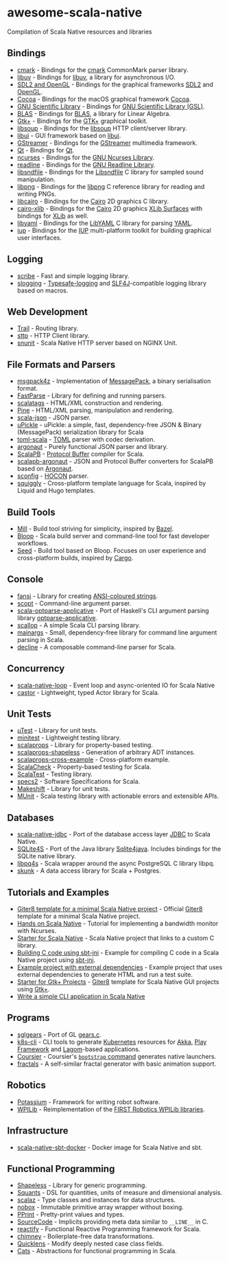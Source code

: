 # awesome-scala-native

 Compilation of Scala Native resources and libraries 

## Bindings

- [cmark](https://github.com/sparsetech/cmark-scala) - Bindings for the [cmark](https://github.com/commonmark/cmark) CommonMark parser library.
- [libuv](https://github.com/TimothyKlim/scala-native-libuv) - Bindings for [libuv](https://github.com/libuv/libuv), a library for asynchronous I/O.
- [SDL2 and OpenGL](https://github.com/regb/scalanative-graphics-bindings) - Bindings for the graphical frameworks [SDL2](https://www.libsdl.org/) and [OpenGL](https://www.opengl.org).
- [Cocoa](https://github.com/jokade/scalanative-cocoa) - Bindings for the macOS graphical framework [Cocoa](https://en.wikipedia.org/wiki/Cocoa_(API)).
- [GNU Scientific Library](https://github.com/ruivieira/scala-gsl) - Bindings for [GNU Scientific Library (GSL)](https://www.gnu.org/software/gsl).
- [BLAS](https://github.com/ekrich/sblas) - Bindings for [BLAS](http://www.netlib.org/blas/), a library for Linear Algebra.
- [Gtk+](https://github.com/jokade/scalanative-gtk) - Bindings for the [GTK+](https://www.gtk.org/) graphical toolkit.
- [libsoup](https://github.com/jokade/scalanative-libsoup) - Bindings for the [libsoup](https://wiki.gnome.org/Projects/libsoup) HTTP client/server library.
- [libui](https://github.com/lolgab/scalaui) - GUI framework based on [libui](https://github.com/andlabs/libui).
- [GStreamer](https://github.com/jokade/scalanative-gstreamer) - Bindings for the [GStreamer](https://gstreamer.freedesktop.org) multimedia framework.
- [Qt](https://github.com/jokade/scalanative-qt5) - Bindings for [Qt](https://www.qt.io).
- [ncurses](https://github.com/edadma/ncurses) - Bindings for the [GNU Ncurses Library](https://www.gnu.org/software/ncurses/).
- [readline](https://github.com/edadma/readline) - Bindings for the [GNU Readline Library](https://www.gnu.org/software/readline/).
- [libsndfile](https://github.com/edadma/libsndfile) - Bindings for the [Libsndfile](https://tiswww.cwru.edu/php/chet/libsndfile/rltop.html) C library for sampled sound manipulation.
- [libpng](https://github.com/edadma/libpng) - Bindings for the [libpng](http://www.libpng.org/) C reference library for reading and writing PNGs.
- [libcairo](https://github.com/edadma/libcairo) - Bindings for the [Cairo](https://www.cairographics.org/) 2D graphics C library.
- [cairo-xlib](https://github.com/edadma/cairo-xlib) - Bindings for the [Cairo](https://www.cairographics.org/) 2D graphics [XLib Surfaces](https://www.cairographics.org/manual/cairo-XLib-Surfaces.html) with bindings for [XLib](https://www.x.org/releases/current/doc/libX11/libX11/libX11.html) as well.
- [libyaml](https://github.com/edadma/libyaml) - Bindings for the [LibYAML](https://pyyaml.org/wiki/LibYAML) C library for parsing [YAML](https://yaml.org/).
- [iup](https://github.com/edadma/iup) - Bindings for the [IUP](https://www.tecgraf.puc-rio.br/iup/) multi-platform toolkit for building graphical user interfaces.

## Logging

- [scribe](https://github.com/outr/scribe) - Fast and simple logging library.
- [slogging](https://github.com/jokade/slogging) - [Typesafe-logging](https://github.com/lightbend/scala-logging) and [SLF4J](https://www.slf4j.org/)-compatible logging library based on macros.

## Web Development

- [Trail](https://github.com/sparsetech/trail) - Routing library.
- [sttp](https://github.com/softwaremill/sttp) - HTTP Client library.
- [snunit](https://github.com/lolgab/snunit) - Scala Native HTTP server based on NGINX Unit.

## File Formats and Parsers

- [msgpack4z](https://github.com/msgpack4z/msgpack4z-native) - Implementation of [MessagePack](https://msgpack.org/), a binary serialisation format.
- [FastParse](https://github.com/com-lihaoyi/fastparse) - Library for defining and running parsers.
- [scalatags](https://github.com/com-lihaoyi/scalatags) - HTML/XML construction and rendering.
- [Pine](https://github.com/sparsetech/pine) - HTML/XML parsing, manipulation and rendering.
- [scala-json](https://github.com/MediaMath/scala-json) - JSON parser.
- [uPickle](https://github.com/com-lihaoyi/upickle) - uPickle: a simple, fast, dependency-free JSON & Binary (MessagePack) serialization library for Scala
- [toml-scala](https://github.com/sparsetech/toml-scala) - [TOML](https://github.com/toml-lang/toml) parser with codec derivation.
- [argonaut](https://github.com/argonaut-io/argonaut) - Purely functional JSON parser and library.
- [ScalaPB](https://github.com/scalapb/ScalaPB) - [Protocol Buffer](https://developers.google.com/protocol-buffers/) compiler for Scala.
- [scalapb-argonaut](https://github.com/scalapb-json/scalapb-argonaut) - JSON and Protocol Buffer converters for ScalaPB based on [Argonaut](http://argonaut.io).
- [sconfig](https://github.com/ekrich/sconfig) - [HOCON](https://github.com/ekrich/sconfig/blob/master/docs/original/HOCON.md) parser.
- [squiggly](https://github.com/edadma/squiggly) - Cross-platform template language for Scala, inspired by Liquid and Hugo templates.

## Build Tools

- [Mill](https://github.com/com-lihaoyi/mill) - Build tool striving for simplicity, inspired by [Bazel](https://www.bazel.build/).
- [Bloop](https://github.com/scalacenter/bloop) - Scala build server and command-line tool for fast developer workflows.
- [Seed](https://github.com/tindzk/seed) - Build tool based on Bloop. Focuses on user experience and cross-platform builds, inspired by [Cargo](https://github.com/rust-lang/cargo).

## Console

- [fansi](https://github.com/com-lihaoyi/fansi) - Library for creating [ANSI-coloured strings](https://en.wikipedia.org/wiki/ANSI_escape_code).
- [scopt](https://github.com/scopt/scopt) - Command-line argument parser.
- [scala-optparse-applicative](https://github.com/xuwei-k/optparse-applicative) - Port of Haskell's CLI argument parsing library [optparse-applicative](https://hackage.haskell.org/package/optparse-applicative).
- [scallop](https://github.com/scallop/scallop) - A simple Scala CLI parsing library.
- [mainargs](https://github.com/com-lihaoyi/mainargs) - Small, dependency-free library for command line argument parsing in Scala.
- [decline](https://github.com/bkirwi/decline) - A composable command-line parser for Scala.

## Concurrency

- [scala-native-loop](https://github.com/scala-native/scala-native-loop) - Event loop and async-oriented IO for Scala Native
- [castor](https://github.com/com-lihaoyi/castor) - Lightweight, typed Actor library for Scala.

## Unit Tests

- [µTest](https://github.com/lihaoyi/utest) - Library for unit tests.
- [minitest](https://github.com/monix/minitest) - Lightweight testing library.
- [scalaprops](https://github.com/scalaprops/scalaprops) - Library for property-based testing.
- [scalaprops-shapeless](https://github.com/scalaprops/scalaprops-shapeless) - Generation of arbitrary ADT instances.
- [scalaprops-cross-example](https://github.com/scalaprops/scalaprops-cross-example) - Cross-platform example.
- [ScalaCheck](https://github.com/typelevel/scalacheck) - Property-based testing for Scala.
- [ScalaTest](https://github.com/scalatest/scalatest) - Testing library.
- [specs2](https://github.com/etorreborre/specs2) - Software Specifications for Scala.
- [Makeshift](https://github.com/nadavwr/makeshift) - Library for unit tests.
- [MUnit](https://github.com/scalameta/munit) - Scala testing library with actionable errors and extensible APIs.

## Databases

- [scala-native-jdbc](https://github.com/lolgab/scala-native-jdbc) - Port of the database access layer [JDBC](https://en.wikipedia.org/wiki/Java_Database_Connectivity) to Scala Native.
- [SQLite4S](https://github.com/david-bouyssie/sqlite4s) - Port of the Java library [Sqlite4java](https://bitbucket.org/almworks/sqlite4java). Includes bindings for the SQLite native library.
- [libpq4s](https://github.com/david-bouyssie/libpq4s) - Scala wrapper around the async PostgreSQL C library libpq.
- [skunk](https://github.com/typelevel/skunk) - A data access library for Scala + Postgres.

## Tutorials and Examples

- [Giter8 template for a minimal Scala Native project](https://github.com/scala-native/scala-native.g8) - Official [Giter8](http://www.foundweekends.org/giter8/) template for a minimal Scala Native project.
- [Hands on Scala Native](https://github.com/MasseGuillaume/hands-on-scala-native) - Tutorial for implementing a bandwidth monitor with Ncurses.
- [Starter for Scala Native](https://github.com/GnaneshKunal/scala-native-starter) - Scala Native project that links to a custom C library.
- [Building C code using sbt-jni](https://github.com/nadavwr/scala-native-sbt-jni-example) - Example for compiling C code in a Scala Native project using [sbt-jni](https://github.com/jodersky/sbt-jni).
- [Example project with external dependencies](https://github.com/lihaoyi/scala-native-example-app) - Example project that uses external dependencies to generate HTML and run a test suite.
- [Starter for Gtk+ Projects](https://github.com/jokade/scalanative-gtk-seed.g8) - [Giter8](http://www.foundweekends.org/giter8/) template for Scala Native GUI projects using [Gtk+](https://developer.gnome.org/gtk3/stable/index.html).
- [Write a simple CLI application in Scala Native](https://github.com/ItoYo16u/prettytable-native)

## Programs

- [sglgears](https://github.com/Milyardo/sglgears) - Port of GL [gears.c](https://github.com/JoakimSoderberg/mesademos/blob/master/src/xdemos/glxgears.c).
- [k8s-cli](https://github.com/fsat/k8s-cli) - CLI tools to generate [Kubernetes](https://kubernetes.io/) resources for [Akka](https://akka.io/), [Play Framework](https://www.playframework.com/) and [Lagom](https://www.lagomframework.com/)-based applications.
- [Coursier](https://github.com/coursier/coursier) - Coursier's [`bootstrap` command](https://get-coursier.io/docs/cli-native-bootstrap) generates native launchers.
- [fractals](https://github.com/Rusty-Bike/fractals) - A self-similar fractal generator with basic animation support.

## Robotics

- [Potassium](https://github.com/Team846/potassium) - Framework for writing robot software.
- [WPILib](https://github.com/Team846/scala-native-wpilib) - Reimplementation of the [FIRST Robotics WPILib libraries](http://first.wpi.edu/FRC/roborio/release/docs/java/).

## Infrastructure

- [scala-native-sbt-docker](https://github.com/ScalaWilliam/scala-native-sbt-docker) - Docker image for Scala Native and sbt.

## Functional Programming

- [Shapeless](https://github.com/milessabin/shapeless) - Library for generic programming.
- [Squants](https://github.com/typelevel/squants) - DSL for quantities, units of measure and dimensional analysis.
- [scalaz](https://github.com/scalaz/scalaz) - Type classes and instances for data structures.
- [nobox](https://github.com/xuwei-k/nobox) - Immutable primitive array wrapper without boxing.
- [PPrint](https://github.com/lihaoyi/PPrint) - Pretty-print values and types.
- [SourceCode](https://github.com/lihaoyi/sourcecode) - Implicits providing meta data similar to `__LINE__` in C.
- [reactify](https://github.com/outr/reactify) - Functional Reactive Programming framework for Scala.
- [chimney](https://github.com/scalalandio/chimney) - Boilerplate-free data transformations.
- [Quicklens](https://github.com/softwaremill/quicklens) - Modify deeply nested case class fields.
- [Cats](https://github.com/typelevel/cats) - Abstractions for functional programming in Scala.
